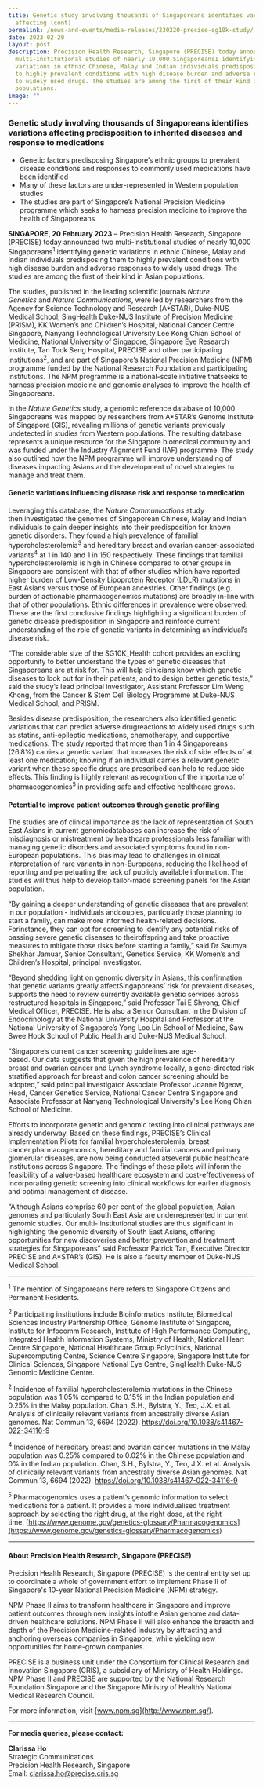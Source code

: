 ```yaml
---
title: Genetic study involving thousands of Singaporeans identifies variations
  affecting (cont)
permalink: /news-and-events/media-releases/230220-precise-sg10k-study/
date: 2023-02-20
layout: post
description: Precision Health Research, Singapore (PRECISE) today announced two
  multi-institutional studies of nearly 10,000 Singaporeans1 identifying genetic
  variations in ethnic Chinese, Malay and Indian individuals predisposing them
  to highly prevalent conditions with high disease burden and adverse responses
  to widely used drugs. The studies are among the first of their kind in Asian
  populations.
image: ""
---
```


### **Genetic study involving thousands of Singaporeans identifies variations affecting predisposition to inherited diseases and response to medications**
*   Genetic factors predisposing Singapore’s ethnic groups to prevalent disease conditions and responses to commonly used medications have been identified
*   Many of these factors are under-represented in Western population studies                                                              
*   The studies are part of Singapore’s National Precision Medicine programme which seeks to harness precision medicine to improve the health of Singaporeans

**SINGAPORE, 20 February 2023** – Precision Health Research, Singapore (PRECISE) today announced two multi-institutional studies of nearly 10,000 Singaporeans<sup>1</sup> identifying genetic variations in ethnic Chinese, Malay and Indian individuals predisposing them to highly prevalent conditions with high disease burden and adverse responses to widely used drugs. The studies are among the first of their kind in Asian populations.

The studies, published in the leading scientific journals _Nature Genetics_ and _Nature Communications_, were led by researchers from the Agency for Science Technology and Research (A\*STAR), Duke-NUS Medical School, SingHealth Duke-NUS Institute of Precision Medicine (PRISM), KK Women’s and Children’s Hospital, National Cancer Centre Singapore, Nanyang Technological University Lee Kong Chian School of Medicine, National University of Singapore, Singapore Eye Research Institute, Tan Tock Seng Hospital, PRECISE and other participating institutions<sup>2</sup>, and are part of Singapore’s National Precision Medicine (NPM) programme funded by the National Research Foundation and participating institutions. The NPM programme is a national-scale initiative thatseeks to harness precision medicine and genomic analyses to improve the health of Singaporeans.

In the _Nature Genetics_ study, a genomic reference database of 10,000 Singaporeans was mapped by researchers from A\*STAR’s Genome Institute of Singapore (GIS), revealing millions of genetic variants previously undetected in studies from Western populations. The resulting database represents a unique resource for the Singapore biomedical community and was funded under the Industry Alignment Fund (IAF) programme. The study also outlined how the NPM programme will improve understanding of diseases impacting Asians and the development of novel strategies to manage and treat them.

#### **Genetic variations influencing disease risk and response to medication**
Leveraging this database, the _Nature Communications_ study then investigated the genomes of Singaporean Chinese, Malay and Indian individuals to gain deeper insights into their predisposition for known genetic disorders. They found a high prevalence of familial hypercholesterolemia<sup>3</sup> and hereditary breast and ovarian cancer-associated variants<sup>4</sup> at 1 in 140 and 1 in 150 respectively. These findings that familial hypercholesterolemia is high in Chinese compared to other groups in Singapore are consistent with that of other studies which have reported higher burden of Low-Density Lipoprotein Receptor (LDLR) mutations in East Asians versus those of European ancestries. Other findings (e.g. burden of actionable pharmacogenomics mutations) are broadly in-line with that of other populations. Ethnic differences in prevalence were observed. These are the first conclusive findings highlighting a significant burden of genetic disease predisposition in Singapore and reinforce current understanding of the role of genetic variants in determining an individual’s disease risk.

“The considerable size of the SG10K_Health cohort provides an exciting opportunity to better understand the types of genetic diseases that Singaporeans are at risk for. This will help clinicians know which genetic diseases to look out for in their patients, and to design better genetic tests,” said the study’s lead principal investigator, Assistant Professor Lim Weng Khong, from the Cancer & Stem Cell Biology Programme at Duke-NUS Medical School, and PRISM.

Besides disease predisposition, the researchers also identified genetic variations that can predict adverse drugreactions to widely used drugs such as statins, anti-epileptic medications, chemotherapy, and supportive medications. The study reported that more than 1 in 4 Singaporeans (26.8%) carries a genetic variant that increases the risk of side effects of at least one medication; knowing if an individual carries a relevant genetic variant when these specific drugs are prescribed can help to reduce side effects. This finding is highly relevant as recognition of the importance of pharmacogenomics<sup>5</sup> in providing safe and effective healthcare grows.

#### **Potential to improve patient outcomes through genetic profiling**

The studies are of clinical importance as the lack of representation of South East Asians in current genomicdatabases can increase the risk of misdiagnosis or mistreatment by healthcare professionals less familiar with managing genetic disorders and associated symptoms found in non-European populations. This bias may lead to challenges in clinical interpretation of rare variants in non-Europeans, reducing the likelihood of reporting and perpetuating the lack of publicly available information. The studies will thus help to develop tailor-made screening panels for the Asian population.

“By gaining a deeper understanding of genetic diseases that are prevalent in our population - individuals andcouples, particularly those planning to start a family, can make more informed health-related decisions. Forinstance, they can opt for screening to identify any potential risks of passing severe genetic diseases to theiroffspring and take proactive measures to mitigate those risks before starting a family,” said Dr Saumya Shekhar Jamuar, Senior Consultant, Genetics Service, KK Women’s and Children’s Hospital, principal investigator.

“Beyond shedding light on genomic diversity in Asians, this confirmation that genetic variants greatly affectSingaporeans’ risk for prevalent diseases, supports the need to review currently available genetic services across restructured hospitals in Singapore,” said Professor Tai E Shyong, Chief Medical Officer, PRECISE. He is also a Senior Consultant in the Division of Endocrinology at the National University Hospital and Professor at the National University of Singapore’s Yong Loo Lin School of Medicine, Saw Swee Hock School of Public Health and Duke-NUS Medical School.

“Singapore’s current cancer screening guidelines are age- based. Our data suggests that given the high prevalence of hereditary breast and ovarian cancer and Lynch syndrome locally, a gene-directed risk stratified approach for breast and colon cancer screening should be adopted,” said principal investigator Associate Professor Joanne Ngeow, Head, Cancer Genetics Service, National Cancer Centre Singapore and Associate Professor at Nanyang Technological University's Lee Kong Chian School of Medicine.

Efforts to incorporate genetic and genomic testing into clinical pathways are already underway. Based on these findings, PRECISE’s Clinical Implementation Pilots for familial hypercholesterolemia, breast cancer,pharmacogenomics, hereditary and familial cancers and primary glomerular diseases, are now being conducted atseveral public healthcare institutions across Singapore. The findings of these pilots will inform the feasibility of a value-based healthcare ecosystem and cost-effectiveness of incorporating genetic screening into clinical workflows for earlier diagnosis and optimal management of disease.

“Although Asians comprise 60 per cent of the global population, Asian genomes and particularly South East Asia are underrepresented in current genomic studies. Our multi- institutional studies are thus significant in highlighting the genomic diversity of South East Asians, offering opportunities for new discoveries and better prevention and treatment strategies for Singaporeans” said Professor Patrick Tan, Executive Director, PRECISE and A\*STAR’s (GIS). He is also a faculty member of Duke-NUS Medical School.

* * *

<sup>1</sup> The mention of Singaporeans here refers to Singapore Citizens and Permanent Residents.

<sup>2</sup> Participating institutions include Bioinformatics Institute, Biomedical Sciences Industry Partnership Office, Genome Institute of Singapore, Institute for Infocomm Research, Institute of High Performance Computing, Integrated Health Information Systems, Ministry of Health, National Heart Centre Singapore, National Healthcare Group Polyclinics, National Supercomputing Centre, Science Centre Singapore, Singapore Institute for Clinical Sciences, Singapore National Eye Centre, SingHealth Duke-NUS Genomic Medicine Centre.

<sup>2</sup> Incidence of familial hypercholesterolemia mutations in the Chinese population was 1.05% compared to 0.15% in the Indian population and 0.25% in the Malay population. Chan, S.H., Bylstra, Y., Teo, J.X. et al. Analysis of clinically relevant variants from ancestrally diverse Asian genomes. Nat Commun 13, 6694 (2022). https://doi.org/10.1038/s41467-022-34116-9

<sup>4</sup> Incidence of hereditary breast and ovarian cancer mutations in the Malay population was 0.25% compared to 0.02% in the Chinese population and 0% in the Indian population. Chan, S.H., Bylstra, Y., Teo, J.X. et al. Analysis of clinically relevant variants from ancestrally diverse Asian genomes. Nat Commun 13, 6694 (2022). https://doi.org/10.1038/s41467-022-34116-9

<sup>5</sup> Pharmacogenomics uses a patient’s genomic information to select medications for a patient. It provides a more individualised treatment approach by selecting the right drug, at the right dose, at the right time. [https://www.genome.gov/genetics-glossary/Pharmacogenomics](https://www.genome.gov/genetics-glossary/Pharmacogenomics)

* * *

#### **About Precision Health Research, Singapore (PRECISE)**

Precision Health Research, Singapore (PRECISE) is the central entity set up to coordinate a whole of government effort to implement Phase II of Singapore's 10-year National Precision Medicine (NPM) strategy.

NPM Phase II aims to transform healthcare in Singapore and improve patient outcomes through new insights intothe Asian genome and data-driven healthcare solutions. NPM Phase II will also enhance the breadth and depth of the Precision Medicine-related industry by attracting and anchoring overseas companies in Singapore, while yielding new opportunities for home-grown companies.

PRECISE is a business unit under the Consortium for Clinical Research and Innovation Singapore (CRIS), a subsidiary of Ministry of Health Holdings. NPM Phase II and PRECISE are supported by the National Research Foundation Singapore and the Singapore Ministry of Health’s National Medical Research Council.

For more information, visit [www.npm.sg](http://www.npm.sg/).

* * *

**For media queries, please contact:**

**Clarissa Ho**  
Strategic Communications  
Precision Health Research, Singapore  
Email: clarissa.ho@precise.cris.sg